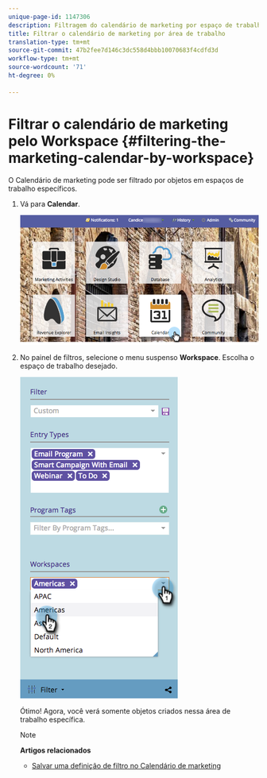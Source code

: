 ```yaml
---
unique-page-id: 1147306
description: Filtragem do calendário de marketing por espaço de trabalho - Documentos do marketing - Documentação do produto
title: Filtrar o calendário de marketing por área de trabalho
translation-type: tm+mt
source-git-commit: 47b2fee7d146c3dc558d4bbb10070683f4cdfd3d
workflow-type: tm+mt
source-wordcount: '71'
ht-degree: 0%

---
```



# Filtrar o calendário de marketing pelo Workspace {#filtering-the-marketing-calendar-by-workspace}

O Calendário de marketing pode ser filtrado por objetos em espaços de trabalho específicos.

1. Vá para **Calendar**.

   ![](assets/2017-05-10-15-30-47-1.png)

1. No painel de filtros, selecione o menu suspenso **Workspace**. Escolha o espaço de trabalho desejado.

   ![](assets/image2014-9-24-11-3a34-3a6.png)

   Ótimo! Agora, você verá somente objetos criados nessa área de trabalho específica.

   >[!NOTE]
   >
   >**Artigos relacionados**
   >
   >    
   >    
   >    * [Salvar uma definição de filtro no Calendário de marketing](saving-a-filter-definition-in-the-marketing-calendar.md)


